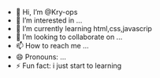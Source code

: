 - 👋 Hi, I’m @Kry-ops
- 👀 I’m interested in ...
- 🌱 I’m currently learning html,css,javascrip
- 💞️ I’m looking to collaborate on ...
- 📫 How to reach me ...
- 😄 Pronouns: ...
- ⚡ Fun fact: i just start to learning 

<!---
Kry-ops/Kry-ops is a ✨ special ✨ repository because its `README.md` (this file) appears on your GitHub profile.
You can click the Preview link to take a look at your changes.
--->
